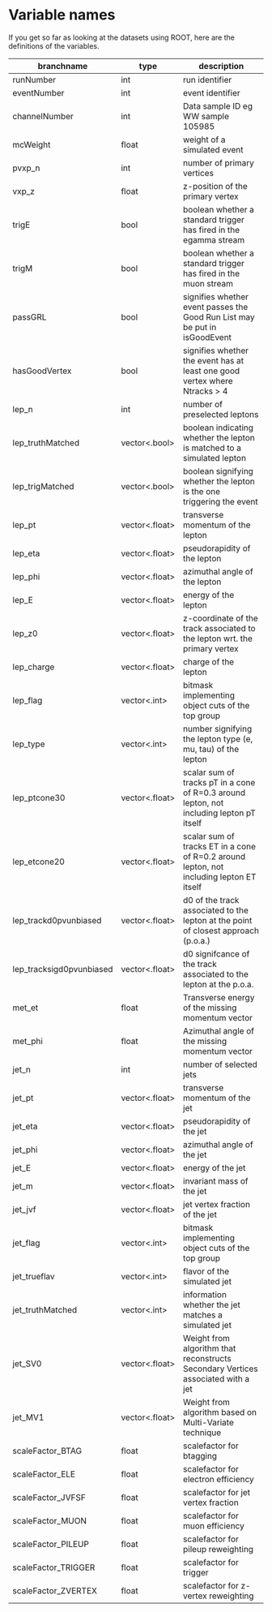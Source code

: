 # Variable names

If you get so far as looking at the datasets using ROOT, here are the definitions of the variables.

|branchname                 | type   | description |
|-|-|-|
|runNumber                  | int    | run identifier |
|eventNumber                | int    | event identifier |
|channelNumber              | int    | Data sample ID eg WW sample 105985 |
|mcWeight                   | float  | weight of a simulated event |
|pvxp\_n                    | int    | number of primary vertices |
|vxp\_z                     | float  | z-position of the primary vertex |
|trigE                      | bool   | boolean whether a standard trigger has fired in the egamma stream |
|trigM                      | bool   | boolean whether a standard trigger has fired in the muon stream |
|passGRL                    | bool   | signifies whether event passes the Good Run List may be put in isGoodEvent |
|hasGoodVertex              | bool   | signifies whether the event has at least one good vertex where Ntracks > 4 |
|lep\_n                     | int    | number of preselected leptons |
|lep\_truthMatched          | vector<.bool>  | boolean indicating whether the lepton is matched to a simulated lepton |
|lep\_trigMatched           | vector<.bool>  | boolean signifying whether the lepton is the one triggering the event |
|lep\_pt                    | vector<.float>  | transverse momentum of the lepton |
|lep\_eta                   | vector<.float>  | pseudorapidity of the lepton |
|lep\_phi                   | vector<.float>  | azimuthal angle of the lepton |
|lep\_E                     | vector<.float>  | energy of the lepton |
|lep\_z0                    | vector<.float>  | z-coordinate of the track associated to the lepton wrt. the primary vertex |
|lep\_charge                | vector<.float>  | charge of the lepton |
|lep\_flag                  | vector<.int>    | bitmask implementing object cuts of the top group |
|lep\_type                  | vector<.int>    | number signifying the lepton type (e, mu, tau) of the lepton |
|lep\_ptcone30              | vector<.float>  | scalar sum of tracks pT in a cone of R=0.3 around lepton, not including lepton pT itself |
|lep\_etcone20              | vector<.float>  | scalar sum of tracks ET in a cone of R=0.2 around lepton, not including lepton ET itself |
|lep\_trackd0pvunbiased     | vector<.float>  | d0 of the track associated to the lepton at the point of closest approach (p.o.a.) |
|lep\_tracksigd0pvunbiased  | vector<.float>  | d0 signifcance of the track associated to the lepton at the p.o.a. |
|met\_et                    | float  | Transverse energy of the missing momentum vector |
|met\_phi                   | float  | Azimuthal angle of the missing momentum vector |
|jet\_n                     | int    | number of selected jets |
|jet\_pt                    | vector<.float>  | transverse momentum of the jet |
|jet\_eta                   | vector<.float>  | pseudorapidity of the jet |
|jet\_phi                   | vector<.float>  | azimuthal angle of the jet |
|jet\_E                     | vector<.float>  | energy of the jet |
|jet\_m                     | vector<.float>  | invariant mass of the jet |
|jet\_jvf                   | vector<.float>  | jet vertex fraction of the jet |
|jet\_flag                  | vector<.int>    | bitmask implementing object cuts of the top group |
|jet\_trueflav              | vector<.int>    | flavor of the simulated jet |
|jet\_truthMatched          | vector<.int>    | information whether the jet matches a simulated jet|
|jet\_SV0                   | vector<.float>  | Weight from algorithm that reconstructs Secondary Vertices associated with a jet |
|jet\_MV1                   | vector<.float>  | Weight from algorithm based on Multi-Variate technique |
|scaleFactor\_BTAG          | float              | scalefactor for btagging |
|scaleFactor\_ELE           | float              | scalefactor for electron efficiency |
|scaleFactor\_JVFSF         | float              | scalefactor for jet vertex fraction |
|scaleFactor\_MUON          | float              | scalefactor for muon efficiency |
|scaleFactor\_PILEUP        | float              | scalefactor for pileup reweighting |
|scaleFactor\_TRIGGER       | float              | scalefactor for trigger |
|scaleFactor\_ZVERTEX       | float              | scalefactor for z-vertex reweighting |
